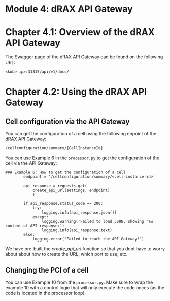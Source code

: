 # Module 4: dRAX API Gateway

# Chapter 4.1: Overview of the dRAX API Gateway

The Swagger page of the dRAX API Gateway can be found on the following URL:

```
<kube-ip>:31315/api/v1/docs/
```

# Chapter 4.2: Using the dRAX API Gateway

## Cell configuration via the API Gateway

You can get the configuration of a cell using the following enpoint of the dRAX API Gateway:

```
/cellconfiguration/summary/{CellInstanceId}
```

You can use Example 6 in the `processor.py` to get the configuration of the cell via the API Gateway:

```
### Example 6: How to get the configuration of a cell 
        endpoint = '/cellconfiguration/summary/<cell-instance-id>'

        api_response = requests.get(
            create_api_url(settings, endpoint)
            )

        if api_response.status_code == 200:
            try:                
                logging.info(api_response.json())
            except:
                logging.warning('Failed to load JSON, showing raw content of API response:')
                logging.info(api_response.text)
        else:
            logging.error("Failed to reach the API Gateway!")
```

We have pre-built the *create_api_url* function so that you dont have to worry about about how to create the URL, which port to use, etc.

## Changing the PCI of a cell

You can use Example 10 from the `processor.py`. Make sure to wrap the example 10 with a control logic that will only execute the code onces (as the code is located in the processor loop).